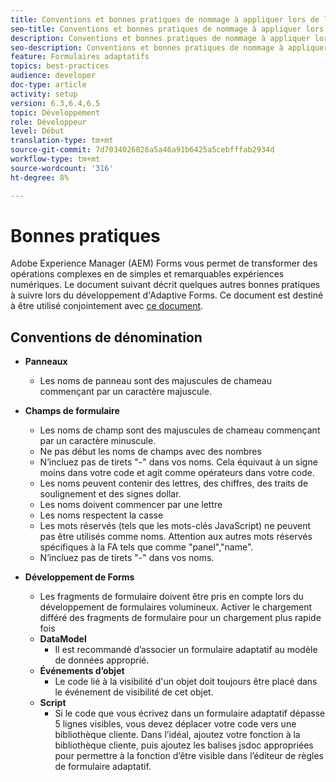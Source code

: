 ```yaml
---
title: Conventions et bonnes pratiques de nommage à appliquer lors de la création de formulaires adaptatifs
seo-title: Conventions et bonnes pratiques de nommage à appliquer lors de la création de formulaires adaptatifs
description: Conventions et bonnes pratiques de nommage à appliquer lors de la création de formulaires adaptatifs
seo-description: Conventions et bonnes pratiques de nommage à appliquer lors de la création de formulaires adaptatifs
feature: Formulaires adaptatifs
topics: best-practices
audience: developer
doc-type: article
activity: setup
version: 6.3,6.4,6.5
topic: Développement
role: Développeur
level: Début
translation-type: tm+mt
source-git-commit: 7d7034026826a5a46a91b6425a5cebfffab2934d
workflow-type: tm+mt
source-wordcount: '316'
ht-degree: 8%

---
```


# Bonnes pratiques

Adobe Experience Manager (AEM) Forms vous permet de transformer des opérations complexes en de simples et remarquables expériences numériques. Le document suivant décrit quelques autres bonnes pratiques à suivre lors du développement d&#39;Adaptive Forms. Ce document est destiné à être utilisé conjointement avec [ce document](https://helpx.adobe.com/experience-manager/6-3/forms/using/adaptive-forms-best-practices.html#Overview).

## Conventions de dénomination

* **Panneaux**
   * Les noms de panneau sont des majuscules de chameau commençant par un caractère majuscule.

* **Champs de formulaire**
   * Les noms de champ sont des majuscules de chameau commençant par un caractère minuscule.
   * Ne pas début les noms de champs avec des nombres
   * N’incluez pas de tirets &quot;-&quot; dans vos noms. Cela équivaut à un signe moins dans votre code et agit comme opérateurs dans votre code.
   * Les noms peuvent contenir des lettres, des chiffres, des traits de soulignement et des signes dollar.
   * Les noms doivent commencer par une lettre
   * Les noms respectent la casse
   * Les mots réservés (tels que les mots-clés JavaScript) ne peuvent pas être utilisés comme noms. Attention aux autres mots réservés spécifiques à la FA tels que   comme &quot;panel&quot;,&quot;name&quot;.
   * N’incluez pas de tirets &quot;-&quot; dans vos noms.
* **Développement de Forms**
   * Les fragments de formulaire doivent être pris en compte lors du développement de formulaires volumineux. Activer le chargement différé des fragments de formulaire pour un chargement plus rapide   fois
   * **DataModel**
      * Il est recommandé d’associer un formulaire adaptatif au modèle de données approprié.
   * **Événements d’objet**
      * Le code lié à la visibilité d&#39;un objet doit toujours être placé dans le événement de visibilité de cet objet.
   * **Script**
      * Si le code que vous écrivez dans un formulaire adaptatif dépasse 5 lignes visibles, vous devez déplacer votre code vers une bibliothèque cliente. Dans l’idéal, ajoutez votre fonction à la bibliothèque cliente, puis ajoutez les balises jsdoc appropriées pour permettre à la fonction d’être visible dans l’éditeur de règles de formulaire adaptatif.


